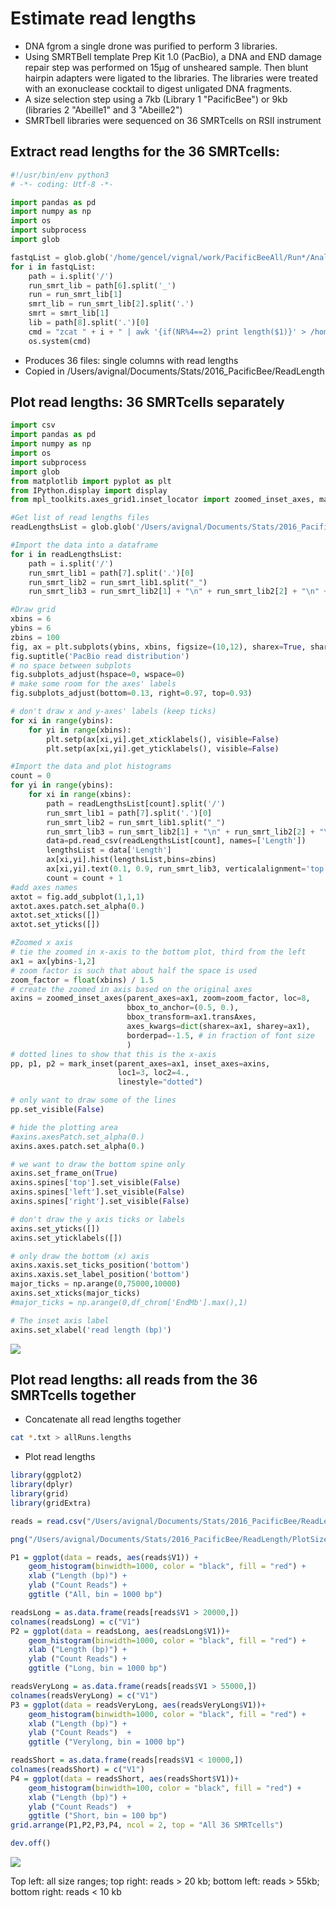 # Estimate read lengths

* DNA fgrom a single drone was purified to perform 3 libraries.
* Using SMRTBell template Prep Kit 1.0 (PacBio), a DNA and END damage repair step was performed on 15µg of unsheared sample. Then blunt hairpin adapters were ligated to the libraries. The libraries were treated with an exonuclease cocktail to digest unligated DNA fragments.
* A size selection step using a 7kb (Library 1 "PacificBee") or 9kb (libraries 2 "Abeille1" and 3 "Abeille2") 
* SMRTbell libraries were sequenced on 36 SMRTcells on RSII instrument

## Extract read lengths for the 36 SMRTcells:

```python
#!/usr/bin/env python3
# -*- coding: Utf-8 -*-

import pandas as pd
import numpy as np
import os
import subprocess
import glob

fastqList = glob.glob('/home/gencel/vignal/work/PacificBeeAll/Run*/Analyse_H5toFastq*/*.gz')
for i in fastqList:
    path = i.split('/')
    run_smrt_lib = path[6].split('_')
    run = run_smrt_lib[1]
    smrt_lib = run_smrt_lib[2].split('.')
    smrt = smrt_lib[1]
    lib = path[8].split('.')[0]
    cmd = "zcat " + i + " | awk '{if(NR%4==2) print length($1)}' > /home/gencel/vignal/work/PacificBeeAll/ReadLength/ReadLength_" + run + "_" + smrt + "_" + lib + ".txt"
    os.system(cmd)
```

* Produces 36 files: single columns with read lengths
* Copied in /Users/avignal/Documents/Stats/2016_PacificBee/ReadLength

## Plot read lengths: 36 SMRTcells separately

```python
import csv
import pandas as pd
import numpy as np
import os
import subprocess
import glob
from matplotlib import pyplot as plt
from IPython.display import display
from mpl_toolkits.axes_grid1.inset_locator import zoomed_inset_axes, mark_inset

#Get list of read lengths files
readLengthsList = glob.glob('/Users/avignal/Documents/Stats/2016_PacificBee/ReadLength/*.txt')

#Import the data into a dataframe
for i in readLengthsList:
    path = i.split('/')
    run_smrt_lib1 = path[7].split('.')[0]
    run_smrt_lib2 = run_smrt_lib1.split("_")
    run_smrt_lib3 = run_smrt_lib2[1] + "\n" + run_smrt_lib2[2] + "\n" + run_smrt_lib2[3]

#Draw grid
xbins = 6
ybins = 6
zbins = 100
fig, ax = plt.subplots(ybins, xbins, figsize=(10,12), sharex=True, sharey=True)
fig.suptitle('PacBio read distribution')
# no space between subplots
fig.subplots_adjust(hspace=0, wspace=0)
# make some room for the axes' labels
fig.subplots_adjust(bottom=0.13, right=0.97, top=0.93)

# don't draw x and y-axes' labels (keep ticks)
for xi in range(ybins):
    for yi in range(xbins):
        plt.setp(ax[xi,yi].get_xticklabels(), visible=False)
        plt.setp(ax[xi,yi].get_yticklabels(), visible=False)

#Import the data and plot histograms       
count = 0
for yi in range(ybins):
    for xi in range(xbins):
        path = readLengthsList[count].split('/')
        run_smrt_lib1 = path[7].split('.')[0]
        run_smrt_lib2 = run_smrt_lib1.split("_")
        run_smrt_lib3 = run_smrt_lib2[1] + "\n" + run_smrt_lib2[2] + "\n" + run_smrt_lib2[3]     
        data=pd.read_csv(readLengthsList[count], names=['Length'])
        lengthsList = data['Length']
        ax[xi,yi].hist(lengthsList,bins=zbins)
        ax[xi,yi].text(0.1, 0.9, run_smrt_lib3, verticalalignment='top', transform=ax[xi,yi].transAxes)
        count = count + 1
#add axes names
axtot = fig.add_subplot(1,1,1)
axtot.axes.patch.set_alpha(0.)
axtot.set_xticks([])
axtot.set_yticks([])

#Zoomed x axis
# tie the zoomed in x-axis to the bottom plot, third from the left
ax1 = ax[ybins-1,2]
# zoom factor is such that about half the space is used
zoom_factor = float(xbins) / 1.5
# create the zoomed in axis based on the original axes
axins = zoomed_inset_axes(parent_axes=ax1, zoom=zoom_factor, loc=8,
                          bbox_to_anchor=(0.5, 0.),
                          bbox_transform=ax1.transAxes,
                          axes_kwargs=dict(sharex=ax1, sharey=ax1),
                          borderpad=-1.5, # in fraction of font size
                          )
# dotted lines to show that this is the x-axis
pp, p1, p2 = mark_inset(parent_axes=ax1, inset_axes=axins,
                        loc1=3, loc2=4.,
                        linestyle="dotted")

# only want to draw some of the lines
pp.set_visible(False)

# hide the plotting area
#axins.axesPatch.set_alpha(0.)
axins.axes.patch.set_alpha(0.)

# we want to draw the bottom spine only
axins.set_frame_on(True)
axins.spines['top'].set_visible(False)
axins.spines['left'].set_visible(False)
axins.spines['right'].set_visible(False)

# don't draw the y axis ticks or labels
axins.set_yticks([])
axins.set_yticklabels([])

# only draw the bottom (x) axis
axins.xaxis.set_ticks_position('bottom')
axins.xaxis.set_label_position('bottom')
major_ticks = np.arange(0,75000,10000)
axins.set_xticks(major_ticks)
#major_ticks = np.arange(0,df_chrom['EndMb'].max(),1)

# The inset axis label
axins.set_xlabel('read length (bp)')
```

![](AMelMel_1_red_lengths.assets/ReadLengthPerRun.png)

## Plot read lengths: all reads from the 36 SMRTcells together

* Concatenate all read lengths together

```bash
cat *.txt > allRuns.lengths
```

* Plot read lengths

```R
library(ggplot2)
library(dplyr)
library(grid)
library(gridExtra)

reads = read.csv("/Users/avignal/Documents/Stats/2016_PacificBee/ReadLength/allRuns.lengths", header = F)

png("/Users/avignal/Documents/Stats/2016_PacificBee/ReadLength/PlotSizeDistribAll36SMRT.png", width = 29, height = 21, units = "cm", res = 300)

P1 = ggplot(data = reads, aes(reads$V1)) +
    geom_histogram(binwidth=1000, color = "black", fill = "red") +
    xlab ("Length (bp)") +
    ylab ("Count Reads") +
    ggtitle ("All, bin = 1000 bp")

readsLong = as.data.frame(reads[reads$V1 > 20000,])
colnames(readsLong) = c("V1")
P2 = ggplot(data = readsLong, aes(readsLong$V1))+
    geom_histogram(binwidth=1000, color = "black", fill = "red") +
    xlab ("Length (bp)") +
    ylab ("Count Reads") +
    ggtitle ("Long, bin = 1000 bp")

readsVeryLong = as.data.frame(reads[reads$V1 > 55000,])
colnames(readsVeryLong) = c("V1")
P3 = ggplot(data = readsVeryLong, aes(readsVeryLong$V1))+
    geom_histogram(binwidth=1000, color = "black", fill = "red") +
    xlab ("Length (bp)") +
    ylab ("Count Reads")  +
    ggtitle ("Verylong, bin = 1000 bp")

readsShort = as.data.frame(reads[reads$V1 < 10000,])
colnames(readsShort) = c("V1")
P4 = ggplot(data = readsShort, aes(readsShort$V1))+
    geom_histogram(binwidth=100, color = "black", fill = "red") +
    xlab ("Length (bp)") +
    ylab ("Count Reads")  +
    ggtitle ("Short, bin = 100 bp")
grid.arrange(P1,P2,P3,P4, ncol = 2, top = "All 36 SMRTcells")

dev.off()
```

![](AMelMel_1_red_lengths.assets/PlotSizeDistribAll36SMRT.png)

Top left: all size ranges; top right: reads > 20 kb; bottom left: reads > 55kb; bottom right: reads < 10 kb